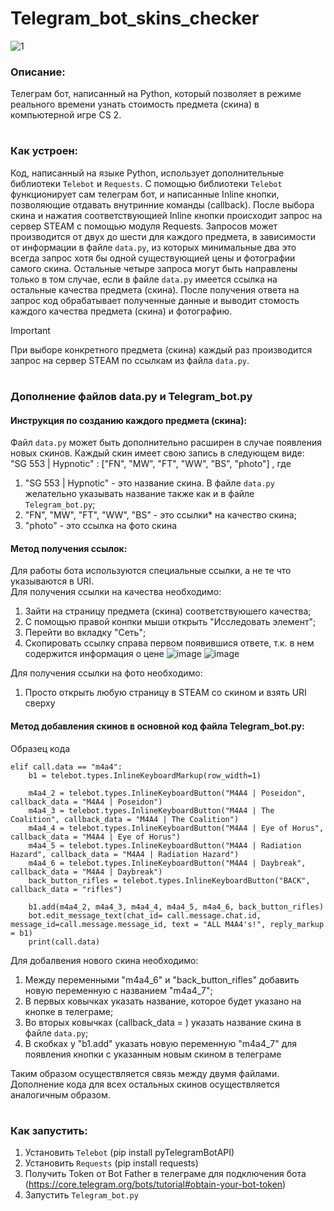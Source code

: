 # Telegram_bot_skins_checker

![1](https://github.com/user-attachments/assets/b1ba7643-e195-4410-a9c1-f9d130d573f5)

### Описание:
Телеграм бот, написанный на Python, который позволяет в режиме реального времени узнать стоимость предмета (скина) в компьютерной игре CS 2.
#

### Как устроен:
Код, написанный на языке Python, использует дополнительные библиотеки `Telebot` и `Requests`. С помощью библиотеки `Telebot` функционирует сам телеграм бот, и написанные Inline кнопки, позволяющие отдавать внутринние команды (callback). После выбора скина и нажатия соответствующией Inline кнопки происходит запрос на сервер STEAM с помощью модуля Requests. Запросов может производится от двух до шести для каждого предмета, в зависимости от информации в файле `data.py`, из которых минимальные два это всегда запрос хотя бы одной существующией цены и фотографии самого скина. Остальные четыре запроса могут быть направлены только в том случае, если в файле `data.py` имеется ссылка на остальные качества предмета (скина). После получения ответа на запрос код обрабатывает полученные данные и выводит стомость каждого качества предмета (скина) и фотографию.  
> [!IMPORTANT]
> При выборе конкретного предмета (скина) каждый раз производится запрос на сервер STEAM по ссылкам из файла `data.py`.
#

### Дополнение файлов data.py и Telegram_bot.py
#### Инструкция по созданию каждого предмета (скина): #
Файл `data.py` может быть дополнительно расширен в случае появления новых скинов. Каждый скин имеет свою запись в следующем виде:  
"SG 553 | Hypnotic" : ["FN", "MW", "FT", "WW", "BS", "photo"]   , где
1. "SG 553 | Hypnotic" - это название скина. В файле `data.py` желательно указывать название также как и в файле `Telegram_bot.py`;
2. "FN", "MW", "FT", "WW", "BS" - это ссылки* на качество скина;
3. "photo" - это ссылка на фото скина
#### Метод получения ссылок: #
Для работы бота используются специальные ссылки, а не те что указываются в URI.  
Для получения ссылки на качества необходимо:
1. Зайти на страницу предмета (скина) соответствуюшего качества;
2. С помощью правой конпки мыши открыть "Исследовать элемент";
3. Перейти во вкладку "Сеть";
4. Скопировать ссылку справа первом появившися ответе, т.к. в нем содержится информация о цене
![image](https://github.com/user-attachments/assets/954732a9-fb27-4ee1-9609-c9194348cfa6)
![image](https://github.com/user-attachments/assets/4bc28d78-7c11-4a23-bc6a-8164a6b2e373)  

Для получения ссылки на фото необходимо:
1. Просто открыть любую страницу в STEAM со скином и взять URI сверху
#### Метод добавления скинов в основной код файла Telegram_bot.py: #
Образец кода

    elif call.data == "m4a4":
        b1 = telebot.types.InlineKeyboardMarkup(row_width=1)

        m4a4_2 = telebot.types.InlineKeyboardButton("M4A4 | Poseidon", callback_data = "M4A4 | Poseidon")
        m4a4_3 = telebot.types.InlineKeyboardButton("M4A4 | The Coalition", callback_data = "M4A4 | The Coalition")
        m4a4_4 = telebot.types.InlineKeyboardButton("M4A4 | Eye of Horus", callback_data = "M4A4 | Eye of Horus")
        m4a4_5 = telebot.types.InlineKeyboardButton("M4A4 | Radiation Hazard", callback_data = "M4A4 | Radiation Hazard")
        m4a4_6 = telebot.types.InlineKeyboardButton("M4A4 | Daybreak", callback_data = "M4A4 | Daybreak")
        back_button_rifles = telebot.types.InlineKeyboardButton("BACK", callback_data = "rifles")

        b1.add(m4a4_2, m4a4_3, m4a4_4, m4a4_5, m4a4_6, back_button_rifles)
        bot.edit_message_text(chat_id= call.message.chat.id, message_id=call.message.message_id, text = "ALL M4A4's!", reply_markup = b1)
        print(call.data)

Для добалвения нового скина необходимо:
1. Между переменными "m4a4_6" и "back_button_rifles" добавить новую переменную с названием "m4a4_7";
2. В первых ковычках указать название, которое будет указано на кнопке в телеграме;
3. Во вторых ковычках (callback_data = ) указать название скина в файле `data.py`;
4. В скобках у "b1.add" указать новую переменную "m4a4_7" для появления кнопки с указанным новым скином в телеграме  

Таким образом осуществляется связь между двумя файлами. Дополнение кода для всех остальных скинов осуществляется аналогичным образом.
#


### Как запустить:
1. Установить `Telebot` (pip install pyTelegramBotAPI)  
2. Установить `Requests` (pip install requests)  
3. Получить Token от Bot Father в телеграме для подключения бота (https://core.telegram.org/bots/tutorial#obtain-your-bot-token)  
4. Запустить `Telegram_bot.py`  
#
